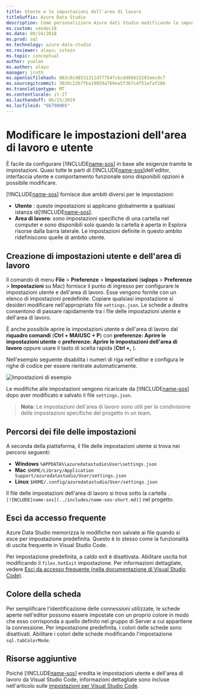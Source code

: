 ```yaml
---
title: Utente e le impostazioni dell'area di lavoro
titleSuffix: Azure Data Studio
description: Come personalizzare Azure dati Studio modificando le impostazioni dell'area di lavoro e utente.
ms.custom: seodec18
ms.date: 09/24/2018
ms.prod: sql
ms.technology: azure-data-studio
ms.reviewer: alayu; sstein
ms.topic: conceptual
author: yualan
ms.author: alayu
manager: jroth
ms.openlocfilehash: 883c0c98531311d77754fcbcdd86615283aecdc7
ms.sourcegitcommit: 3026c22b7fba19059a769ea5f367c4f51efaf286
ms.translationtype: MT
ms.contentlocale: it-IT
ms.lasthandoff: 06/15/2019
ms.locfileid: "66798065"
---
```

# <a name="modify-user-and-workspace-settings"></a>Modificare le impostazioni dell'area di lavoro e utente

È facile da configurare [!INCLUDE[name-sos](../includes/name-sos-short.md)] in base alle esigenze tramite le impostazioni. Quasi tutte le parti di [!INCLUDE[name-sos](../includes/name-sos-short.md)]dell'editor, interfaccia utente e comportamento funzionale sono disponibili opzioni è possibile modificare.

[!INCLUDE[name-sos](../includes/name-sos-short.md)] fornisce due ambiti diversi per le impostazioni:

* **Utente** : queste impostazioni si applicano globalmente a qualsiasi istanza di[!INCLUDE[name-sos](../includes/name-sos-short.md)].
* **Area di lavoro**: sono impostazioni specifiche di una cartella nel computer e sono disponibili solo quando la cartella è aperta in Esplora risorse dalla barra laterale. Le impostazioni definite in questo ambito ridefiniscono quelle di ambito utente.

## <a name="creating-user-and-workspace-settings"></a>Creazione di impostazioni utente e dell'area di lavoro

Il comando di menu **File** > **Preferenze** > **Impostazioni** (**sqlops**  >  **Preferenze** > **Impostazioni** su Mac) fornisce il punto di ingresso per configurare le impostazioni utente e dell'area di lavoro. Esse vengono fornite con un elenco di impostazioni predefinite. Copiare qualsiasi impostazione si desideri modificare nell'appropriato file `settings.json`. Le schede a destra consentono di passare rapidamente tra i file delle impostazioni utente e dell'area di lavoro.

È anche possibile aprire le impostazioni utente e dell'area di lavoro dal **riquadro comandi** (**Ctrl + MAIUSC + P**) con **preferenze: Aprire le impostazioni utente** e **preferenze: Aprire le impostazioni dell'area di lavoro** oppure usare il tasto di scelta rapida (**Ctrl +,** ).

Nell'esempio seguente disabilita i numeri di riga nell'editor e configura le righe di codice per essere rientrate automaticamente.

![Impostazioni di esempio](media/settings/sample-settings.png)

Le modifiche alle impostazioni vengono ricaricate da [!INCLUDE[name-sos](../includes/name-sos-short.md)] dopo aver modificato e salvato il file `settings.json`.

>**Nota:** Le impostazioni dell'area di lavoro sono utili per la condivisione delle impostazioni specifiche del progetto in un team.

## <a name="settings-file-locations"></a>Percorsi dei file delle impostazioni

A seconda della piattaforma, il file delle impostazioni utente si trova nei percorsi seguenti:

* **Windows** `%APPDATA%\azuredatastudio\User\settings.json`
* **Mac** `$HOME/Library/Application Support/azuredatastudio/User/settings.json`
* **Linux** `$HOME/.config/azuredatastudio/User/settings.json`

Il file delle impostazioni dell'area di lavoro si trova sotto la cartella `.[!INCLUDE[name-sos](../includes/name-sos-short.md)]` nel progetto.

## <a name="hot-exit"></a>Esci da accesso frequente

Azure Data Studio memorizza le modifiche non salvate ai file quando si esce per impostazione predefinita. Questo è lo stesso come la funzionalità di uscita frequente in Visual Studio Code.

Per impostazione predefinita, a caldo exit è disattivata. Abilitare uscita hot modificando il `files.hotExit` impostazione. Per informazioni dettagliate, vedere [Esci da accesso frequente (nella documentazione di Visual Studio Code)](https://code.visualstudio.com/docs/editor/codebasics#_hot-exit).


## <a name="tab-color"></a>Colore della scheda

Per semplificare l'identificazione delle connessioni utilizzate, le schede aperte nell'editor possono essere impostate con un proprio colore in modo che esso corrisponda a quello definito nel gruppo di Server a cui appartiene la connessione. Per impostazione predefinita, i colori delle schede sono disattivati. Abilitare i colori delle schede modificando l'impostazione `sql.tabColorMode`.

## <a name="additional-resources"></a>Risorse aggiuntive

Poiché [!INCLUDE[name-sos](../includes/name-sos-short.md)] eredita le impostazioni utente e dell'area di lavoro da Visual Studio Code, informazioni dettagliate sono incluse nell'articolo sulle [impostazioni per Visual Studio Code](https://code.visualstudio.com/docs/getstarted/settings).

